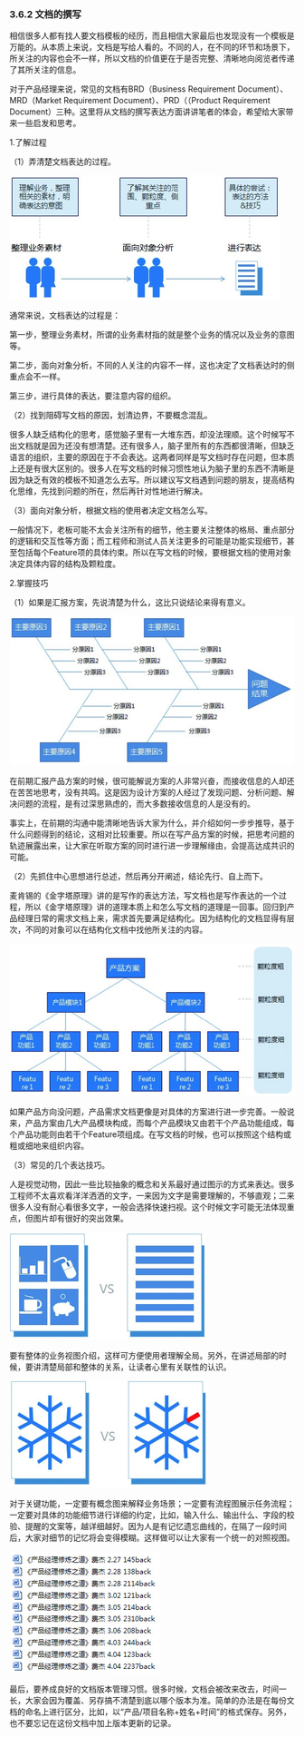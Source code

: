 ### 3.6.2 文档的撰写

相信很多人都有找人要文档模板的经历，而且相信大家最后也发现没有一个模板是万能的。从本质上来说，文档是写给人看的。不同的人，在不同的环节和场景下，所关注的内容也会不一样，所以文档的价值更在于是否完整、清晰地向阅览者传递了其所关注的信息。

对于产品经理来说，常见的文档有BRD（Business Requirement Document）、MRD（Market Requirement Document）、PRD（（Product Requirement Document）三种。这里将从文档的撰写表达方面讲讲笔者的体会，希望给大家带来一些启发和思考。

1.了解过程

（1）弄清楚文档表达的过程。

![](images/image02051_jpeg)

通常来说，文档表达的过程是：

第一步，整理业务素材，所谓的业务素材指的就是整个业务的情况以及业务的意图等。

第二步，面向对象分析，不同的人关注的内容不一样，这也决定了文档表达时的侧重点会不一样。

第三步，进行具体的表达，要注意内容的组织。

（2）找到阻碍写文档的原因，划清边界，不要概念混乱。

很多人缺乏结构化的思考，感觉脑子里有一大堆东西，却没法理顺。这个时候写不出文档就是因为还没有想清楚。还有很多人，脑子里所有的东西都很清晰，但缺乏语言的组织，主要的原因在于不会表达。这两者同样是写文档时存在问题，但本质上还是有很大区别的。很多人在写文档的时候习惯性地认为脑子里的东西不清晰是因为缺乏有效的模板不知道怎么去写。所以建议写文档遇到问题的朋友，提高结构化思维，先找到问题的所在，然后再针对性地进行解决。

（3）面向对象分析，根据文档的使用者决定文档怎么写。

一般情况下，老板可能不太会关注所有的细节，他主要关注整体的格局、重点部分的逻辑和交互性等方面；而工程师和测试人员关注更多的可能是功能实现细节，甚至包括每个Feature项的具体约束。所以在写文档的时候，要根据文档的使用对象决定具体内容的结构及颗粒度。

2.掌握技巧

（1）如果是汇报方案，先说清楚为什么，这比只说结论来得有意义。

![](images/image02052_jpeg)

在前期汇报产品方案的时候，很可能解说方案的人非常兴奋，而接收信息的人却还在苦苦地思考，没有共鸣。这是因为设计方案的人经过了发现问题、分析问题、解决问题的流程，是有过深思熟虑的，而大多数接收信息的人是没有的。

事实上，在前期的沟通中能清晰地告诉大家为什么，并介绍如何一步步推导，基于什么问题得到的结论，这相对比较重要。所以在写产品方案的时候，把思考问题的轨迹展露出来，让大家在听取方案的同时进行进一步理解缘由，会提高达成共识的可能。

（2）先抓住中心思想进行总述，然后再分开阐述，结论先行、自上而下。

麦肯锡的《金字塔原理》讲的是写作的表达方法，写文档也是写作表达的一个过程，所以《金字塔原理》讲的道理本质上和怎么写文档的道理是一回事。回归到产品经理日常的需求文档上来，需求首先要满足结构化。因为结构化的文档显得有层次，不同的对象可以在结构化文档中找他所关注的内容。

![](images/image02053_jpeg)

如果产品方向没问题，产品需求文档更像是对具体的方案进行进一步完善。一般说来，产品方案由几大产品模块构成，而每个产品模块又由若干个产品功能组成，每个产品功能则由若干个Feature项组成。在写文档的时候，也可以按照这个结构或粗或细地来组织内容。

（3）常见的几个表达技巧。

人是视觉动物，因此一些比较抽象的概念和关系最好通过图示的方式来表达。很多工程师不太喜欢看洋洋洒洒的文字，一来因为文字是需要理解的，不够直观；二来很多人没有耐心看很多文字，一般会选择快速扫视。这个时候文字可能无法体现重点，但图片却有很好的突出效果。

![](images/image02054_jpeg)

要有整体的业务视图介绍，这样可方便使用者理解全局。另外，在讲述局部的时候，要讲清楚局部和整体的关系，让读者心里有关联性的认识。

![](images/image02055_jpeg)

对于关键功能，一定要有概念图来解释业务场景；一定要有流程图展示任务流程；一定要对具体的功能细节进行详细的约定，比如，输入什么、输出什么、字段的校验、提醒的文案等，越详细越好。因为人是有记忆遗忘曲线的，在隔了一段时间后，大家对细节的记忆将会变得模糊。这样做可以让大家有一个统一的对照视图。

![](images/image02056_jpeg)

最后，要养成良好的文档版本管理习惯。很多时候，文档会被改来改去，时间一长，大家会因为覆盖、另存搞不清楚到底以哪个版本为准。简单的办法是在每份文档的命名上进行区分，比如，以“产品/项目名称+姓名+时间”的格式保存。另外，也不要忘记在这份文档中加上版本更新的记录。
